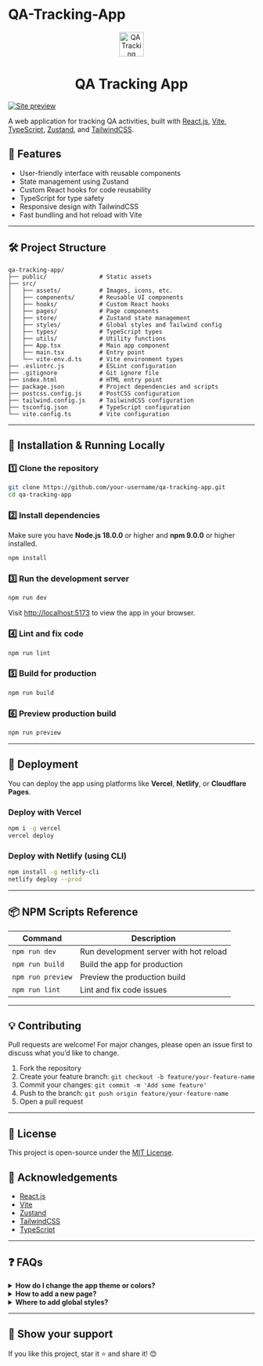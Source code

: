 # QA-Tracking-App

<p align="center">
  <img src="/public/favicon.svg" width="50" alt="QA Tracking App Logo" />
</p>

<h1 align="center">QA Tracking App</h1>

[![Site preview](/public/site-preview.png)](https://your-live-site-link.com)

A web application for tracking QA activities, built with [React.js](https://react.dev/), [Vite](https://vitejs.dev/), [TypeScript](https://www.typescriptlang.org/), [Zustand](https://zustand-demo.pmnd.rs/), and [TailwindCSS](https://tailwindcss.com/).

## 🚀 Features

- User-friendly interface with reusable components
- State management using Zustand
- Custom React hooks for code reusability
- TypeScript for type safety
- Responsive design with TailwindCSS
- Fast bundling and hot reload with Vite

---

## 🛠️ Project Structure

```
qa-tracking-app/
├── public/               # Static assets
├── src/
│   ├── assets/           # Images, icons, etc.
│   ├── components/       # Reusable UI components
│   ├── hooks/            # Custom React hooks
│   ├── pages/            # Page components
│   ├── store/            # Zustand state management
│   ├── styles/           # Global styles and Tailwind config
│   ├── types/            # TypeScript types
│   ├── utils/            # Utility functions
│   ├── App.tsx           # Main app component
│   ├── main.tsx          # Entry point
│   └── vite-env.d.ts     # Vite environment types
├── .eslintrc.js          # ESLint configuration
├── .gitignore            # Git ignore file
├── index.html            # HTML entry point
├── package.json          # Project dependencies and scripts
├── postcss.config.js     # PostCSS configuration
├── tailwind.config.js    # TailwindCSS configuration
├── tsconfig.json         # TypeScript configuration
└── vite.config.ts        # Vite configuration
```

---

## 🚀 Installation & Running Locally

### 1️⃣ **Clone the repository**

```bash
git clone https://github.com/your-username/qa-tracking-app.git
cd qa-tracking-app
```

### 2️⃣ **Install dependencies**

Make sure you have **Node.js 18.0.0** or higher and **npm 9.0.0** or higher installed.

```bash
npm install
```

### 3️⃣ **Run the development server**

```bash
npm run dev
```

Visit [http://localhost:5173](http://localhost:5173) to view the app in your browser.

### 4️⃣ **Lint and fix code**

```bash
npm run lint
```

### 5️⃣ **Build for production**

```bash
npm run build
```

### 6️⃣ **Preview production build**

```bash
npm run preview
```

---

## 🚢 Deployment

You can deploy the app using platforms like **Vercel**, **Netlify**, or **Cloudflare Pages**.

### **Deploy with Vercel**

```bash
npm i -g vercel
vercel deploy
```

### **Deploy with Netlify (using CLI)**

```bash
npm install -g netlify-cli
netlify deploy --prod
```

---

## 📦 NPM Scripts Reference

| Command           | Description                            |
| ----------------- | -------------------------------------- |
| `npm run dev`     | Run development server with hot reload |
| `npm run build`   | Build the app for production           |
| `npm run preview` | Preview the production build           |
| `npm run lint`    | Lint and fix code issues               |

---

## 💡 Contributing

Pull requests are welcome! For major changes, please open an issue first to discuss what you’d like to change.

1. Fork the repository
2. Create your feature branch: `git checkout -b feature/your-feature-name`
3. Commit your changes: `git commit -m 'Add some feature'`
4. Push to the branch: `git push origin feature/your-feature-name`
5. Open a pull request

---

## 📄 License

This project is open-source under the [MIT License](LICENSE).

## 🙌 Acknowledgements

- [React.js](https://react.dev/)
- [Vite](https://vitejs.dev/)
- [Zustand](https://zustand-demo.pmnd.rs/)
- [TailwindCSS](https://tailwindcss.com/)
- [TypeScript](https://www.typescriptlang.org/)

---

## ❓ FAQs

<details>
  <summary><strong>How do I change the app theme or colors?</strong></summary>
  Modify the `tailwind.config.js` file and update the theme section.
</details>

<details>
  <summary><strong>How to add a new page?</strong></summary>
  1. Create a new file in the `src/pages/` directory.  
  2. Import and add the route in your routing configuration.  
</details>

<details>
  <summary><strong>Where to add global styles?</strong></summary>
  Use the `src/styles/` directory for global CSS and Tailwind configurations.
</details>

---

## 🌟 Show your support

If you like this project, star it ⭐ and share it! 😊
